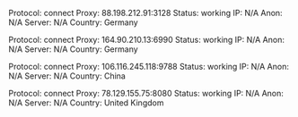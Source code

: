 Protocol: connect
Proxy: 88.198.212.91:3128
Status: working
IP: N/A
Anon: N/A
Server: N/A
Country: Germany

Protocol: connect
Proxy: 164.90.210.13:6990
Status: working
IP: N/A
Anon: N/A
Server: N/A
Country: Germany

Protocol: connect
Proxy: 106.116.245.118:9788
Status: working
IP: N/A
Anon: N/A
Server: N/A
Country: China

Protocol: connect
Proxy: 78.129.155.75:8080
Status: working
IP: N/A
Anon: N/A
Server: N/A
Country: United Kingdom

